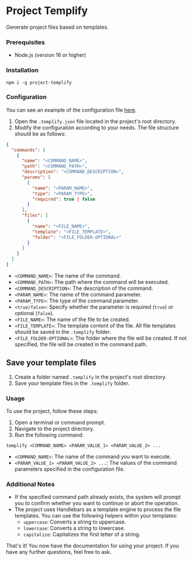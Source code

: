 # Project Templify

Generate project files based on templates. 

### Prerequisites

- Node.js (version 16 or higher)

### Installation
```
npm i -g project-templify
```

### Configuration

You can see an example of the configuration file [here](/example/.templify.json).

1. Open the `.templify.json` file located in the project's root directory.
2. Modify the configuration according to your needs. The file structure should be as follows:

```json
{
  "commands": [
    {
      "name": "<COMMAND_NAME>",
      "path": "<COMMAND_PATH>",
      "description": "<COMMAND_DESCRIPTION>",
      "params": [
        {
          "name": "<PARAM_NAME>",
          "type": "<PARAM_TYPE>",
          "required": true | false
        }
      ],
      "files": [
        {
          "name": "<FILE_NAME>",
          "template": "<FILE_TEMPLATE>",
          "folder": "<FILE_FOLDER-OPTIONAL>"
        }
      ]
    }
  ]
}
```

- `<COMMAND_NAME>`: The name of the command.
- `<COMMAND_PATH>`: The path where the command will be executed.
- `<COMMAND_DESCRIPTION>`: The description of the command.
- `<PARAM_NAME>`: The name of the command parameter.
- `<PARAM_TYPE>`: The type of the command parameter.
- `<true/false>`: Specify whether the parameter is required (`true`) or optional (`false`).
- `<FILE_NAME>`: The name of the file to be created.
- `<FILE_TEMPLATE>`: The template content of the file. All file templates should be saved in the `.templify` folder.
- `<FILE_FOLDER-OPTIONAL>`: The folder where the file will be created. If not specified, the file will be created in the command path.

## Save your template files

1. Create a folder named `.templify` in the project's root directory.
2. Save your template files in the `.templify` folder.

### Usage
To use the project, follow these steps:

1. Open a terminal or command prompt.
2. Navigate to the project directory.
3. Run the following command:

```
templify <COMMAND_NAME> <PARAM_VALUE_1> <PARAM_VALUE_2> ...
```

- `<COMMAND_NAME>`: The name of the command you want to execute.
- `<PARAM_VALUE_1> <PARAM_VALUE_2> ...`: The values of the command parameters specified in the configuration file.

### Additional Notes
- If the specified command path already exists, the system will prompt you to confirm whether you want to continue or abort the operation.
- The project uses Handlebars as a template engine to process the file templates. You can use the following helpers within your templates:
  - `uppercase`: Converts a string to uppercase.
  - `lowercase`: Converts a string to lowercase.
  - `capitalize`: Capitalizes the first letter of a string.

That's it! You now have the documentation for using your project. If you have any further questions, feel free to ask.